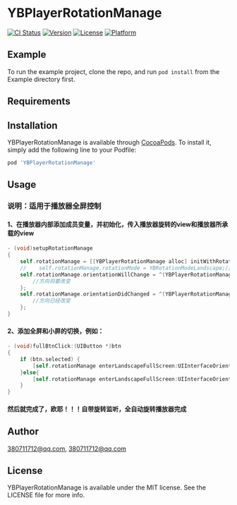 # YBPlayerRotationManage

[![CI Status](https://img.shields.io/travis/380711712@qq.com/YBPlayerRotationManage.svg?style=flat)](https://travis-ci.org/380711712@qq.com/YBPlayerRotationManage)
[![Version](https://img.shields.io/cocoapods/v/YBPlayerRotationManage.svg?style=flat)](https://cocoapods.org/pods/YBPlayerRotationManage)
[![License](https://img.shields.io/cocoapods/l/YBPlayerRotationManage.svg?style=flat)](https://cocoapods.org/pods/YBPlayerRotationManage)
[![Platform](https://img.shields.io/cocoapods/p/YBPlayerRotationManage.svg?style=flat)](https://cocoapods.org/pods/YBPlayerRotationManage)

## Example

To run the example project, clone the repo, and run `pod install` from the Example directory first.

## Requirements

## Installation

YBPlayerRotationManage is available through [CocoaPods](https://cocoapods.org). To install
it, simply add the following line to your Podfile:

```ruby
pod 'YBPlayerRotationManage'
```

## Usage

### 说明：适用于播放器全屏控制

#### 1、在播放器内部添加成员变量，并初始化，传入播放器旋转的view和播放器所承载的view

```objective-c
- (void)setupRotationManage
{
    self.rotationManage = [[YBPlayerRotationManage alloc] initWithRotateViewView:self containerView:self.superview];
    //    self.rotationManage.rotationMode = YBRotationModeLandscape;//默认就是横屏模式
    self.rotationManage.orientationWillChange = ^(YBPlayerRotationManage * _Nonnull observer, BOOL isFullScreen) {
        //方向将要改变
    };
    self.rotationManage.orientationDidChanged = ^(YBPlayerRotationManage * _Nonnull observer, BOOL isFullScreen) {
        //方向已经改变
    };
}
```

#### 2、添加全屏和小屏的切换，例如：

```objective-c
- (void)fullBtnClick:(UIButton *)btn
{
    if (btn.selected) {
        [self.rotationManage enterLandscapeFullScreen:UIInterfaceOrientationPortrait];
    }else{
        [self.rotationManage enterLandscapeFullScreen:UIInterfaceOrientationLandscapeRight];
    }
}
```

#### 然后就完成了，欧耶！！！自带旋转监听，全自动旋转播放器完成

## Author

380711712@qq.com, 380711712@qq.com

## License

YBPlayerRotationManage is available under the MIT license. See the LICENSE file for more info.
